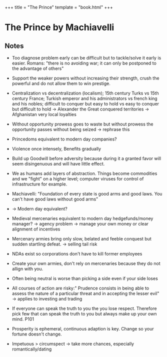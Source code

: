 +++
title = "The Prince"
template = "book.html"
+++

# The Prince by Machiavelli

## Notes

- Too diagnose problem early can be difficult but to tackle/solve it early is easier. Romans: "there is no avoiding war; it can only be postponed to the advantage of others"
- Support the weaker powers without increasing their strength, crush the powerful and do not allow them to win prestige.
- Centralization vs decentralization (localism); 15th century Turks vs 15th century France; Turkish emperor and his administrators vs french king and his nobles; difficult to conquer but easy to hold vs easy to conquer but difficult to hold
  -> Alexander the Great conquered territories
  -> Afghanistan very local loyalties

- Without opportunity prowess goes to waste but without prowess the opportunity passes without being seized
  -> rephrase this

- Princedoms equivalent to modern day companies?
- Violence once intensely, Benefits gradually
- Build up Goodwill before adversity because during it a granted favor will seem disingenuous and will have little effect.
- We as humans add layers of abstraction. Things become commodities and we "fight" on a higher level; computer viruses for control of infrastructure for example.
- Machiavelli: "Foundation of every state is good arms and good laws. You can't have good laws without good arms"
- -> Modern day equivalent?

- Medieval mercenaries equivalent to modern day hedgefunds/money manager?
  -> agency problem
  -> manage your own money or clear alignment of incentives

- Mercenary armies bring only slow, belated and feeble conquest but sudden startling defeat.
  -> selling tail risk

- NDAs exist so corporations don't have to kill former employees
- Create your own armies, don't rely on mercenaries because they do not allign with you.
- Often being neutral is worse than picking a side even if your side loses
- All courses of action are risky:" Prudence consists in being able to assess the nature of a particular threat and in accepting the lesser evil"
  -> applies to investing and trading

- If everyone can speak the truth to you the you lose respect. Therefore pick few that can speak the truth to you but always make up your own mind. P101
- Prosperity is ephemeral, continuous adaption is key. Change so your fortune doesn't change.

- Impetuous > circumspect
  -> take more chances, especially romantically/dating
